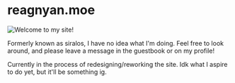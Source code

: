 # reagnyan.moe

![Welcome to my site!](index/welcome/2020-12.gif)

Formerly known as siralos, I have no idea what I'm doing. Feel free to look around, and please leave a message in the guestbook or on my profile!

Currently in the process of redesigning/reworking the site. Idk what I aspire to do yet, but it'll be something ig.